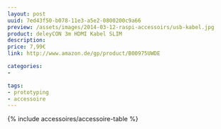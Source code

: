 ```yaml
---
layout: post
uuid: 7ed43f50-b078-11e3-a5e2-0800200c9a66
preview: /assets/images/2014-03-12-raspi-accessoirs/usb-kabel.jpg
product: deleyCON 3m HDMI Kabel SLIM
description:
price: 7,99€
link: http://www.amazon.de/gp/product/B00975UWDE

categories:
-

tags:
- prototyping
- accessoire
---
```


{% include accessoires/accessoire-table %}